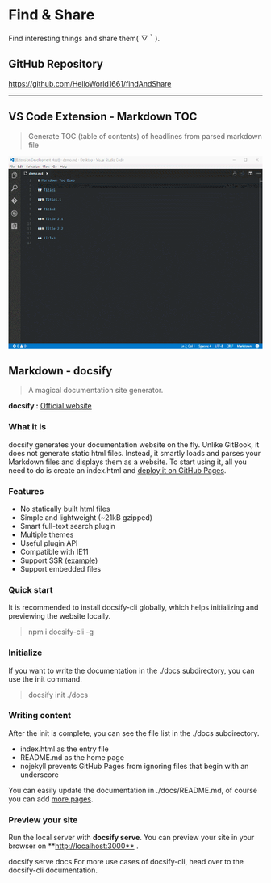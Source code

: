 # Find & Share

Find interesting things and share them(´▽｀).

## GitHub Repository

<https://github.com/HelloWorld1661/findAndShare>

-----------------------------------------------------------------------

## VS Code Extension - Markdown TOC

>Generate TOC (table of contents) of headlines from parsed markdown file

![insert-toc](images/insert-toc.gif)

## Markdown - docsify

>A magical documentation site generator.

**docsify :** [Official website](https://docsify.js.org/#/?id=docsify)

### What it is

docsify generates your documentation website on the fly. Unlike GitBook, it does not generate static html files. Instead, it smartly loads and parses your Markdown files and displays them as a website. To start using it, all you need to do is create an index.html and [deploy it on GitHub Pages](https://docsify.js.org/#/deploy).

### Features

- No statically built html files
- Simple and lightweight (~21kB gzipped)
- Smart full-text search plugin
- Multiple themes
- Useful plugin API
- Compatible with IE11
- Support SSR ([example](https://github.com/docsifyjs/docsify-ssr-demo))
- Support embedded files

### Quick start

It is recommended to install docsify-cli globally, which helps initializing and previewing the website locally.

> npm i docsify-cli -g

### Initialize

If you want to write the documentation in the ./docs subdirectory, you can use the init command.

>docsify init ./docs

### Writing content

After the init is complete, you can see the file list in the ./docs subdirectory.

- index.html as the entry file
- README.md as the home page
- nojekyll prevents GitHub Pages from ignoring files that begin with an underscore

You can easily update the documentation in ./docs/README.md, of course you can add [more pages](https://docsify.js.org/#/more-pages).

### Preview your site

Run the local server with **docsify serve**. You can preview your site in your browser on **<http://localhost:3000**> .

docsify serve docs
For more use cases of docsify-cli, head over to the docsify-cli documentation.
